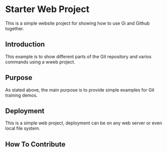 # Starter Web Project

This is a simple website project for showing how to use Gi and Github together.

## Introduction

This example is to show different parts of the Git repository and varios commands using a wweb project.

## Purpose

As stated above, the main purpose is to provide simple examples for Git training demos.

## Deployment

This is a simple web project, deployment can be on any web server or even local file system.

## How To Contribute